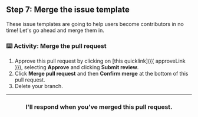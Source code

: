 ## Step 7: Merge the issue template

These issue templates are going to help users become contributors in no time! Let's go ahead and merge them in. 

### :keyboard: Activity: Merge the pull request

1. Approve this pull request by clicking on [this quicklink]({{ approveLink }}), selecting **Approve** and clicking **Submit review**.
1. Click **Merge pull request** and then **Confirm merge** at the bottom of this pull request.
1. Delete your branch.

<hr>
<h3 align="center">I'll respond when you've merged this pull request.</h3>